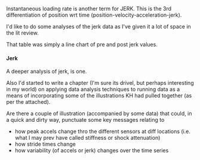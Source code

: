 Instantaneous loading rate is another term for JERK. This is the 3rd differentiation of position wrt time (position-velocity-acceleration-jerk).

I'd like to do some analyses of the jerk data as I've given it a lot of space in the lit review. 

That table was simply a line chart of pre and post jerk values. 

#### Jerk 

A deeper analysis of jerk, is one.

Also I'd started to write a chapter (I'm sure its drivel, but perhaps interesting in my world) on applying data analysis techniques to running data as a means of incorporating some of the illustrations KH had pulled together (as per the attached).  

Are there a couple of illustration (accompanied by some data) that could, in a quick and dirty way, punctuate some key messages relating to

 *   how peak accels change thro the different sensors at diff locations (i.e. what I may prev have called stiffness or shock attenuation)
*    how stride times change
*    how variability (of accels or jerk) changes over the time series



